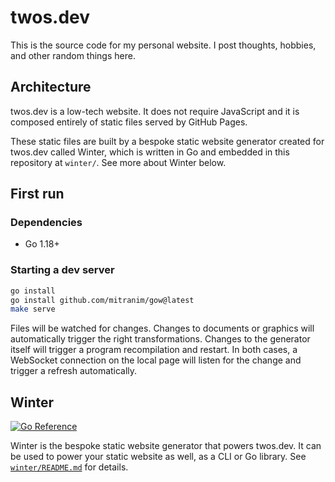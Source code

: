 # twos.dev

This is the source code for my personal website. I post thoughts, hobbies, and
other random things here.

## Architecture

twos.dev is a low-tech website. It does not require JavaScript and it is
composed entirely of static files served by GitHub Pages.

These static files are built by a bespoke static website generator created for twos.dev called
Winter, which is written in Go and embedded in this repository at `winter/`. See
more about Winter below.

## First run

### Dependencies

- Go 1.18+

### Starting a dev server

```sh
go install
go install github.com/mitranim/gow@latest
make serve
```

Files will be watched for changes. Changes to documents or graphics will
automatically trigger the right transformations. Changes to the generator
itself will trigger a program recompilation and restart. In both cases, a
WebSocket connection on the local page will listen for the change and trigger a
refresh automatically.

## Winter

[![Go Reference](https://pkg.go.dev/badge/twos.dev/winter.svg)](https://pkg.go.dev/twos.dev/winter)

Winter is the bespoke static website generator that powers twos.dev. It can be
used to power your static website as well, as a CLI or Go library. See
[`winter/README.md`](./winter) for details.
